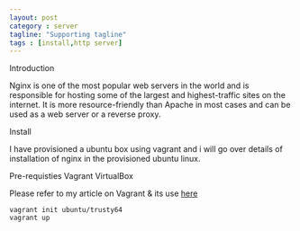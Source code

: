 ```yaml
---
layout: post
category : server
tagline: "Supporting tagline"
tags : [install,http server]
---
```


Introduction

Nginx is one of the most popular web servers in the world and is responsible for hosting some of the largest and highest-traffic sites on the internet. It is more resource-friendly than Apache in most cases and can be used as a web server or a reverse proxy.

Install

I have provisioned a ubuntu box using vagrant and i will go over details of installation of nginx in the provisioned ubuntu linux.

  Pre-requisties
  Vagrant
  VirtualBox

Please refer to my article on Vagrant & its use [here](http://karpra.github.io/devops/2014/09/19/introduction%20to%20vagrant/)

<pre><code>vagrant init ubuntu/trusty64
vagrant up
</code></pre>



